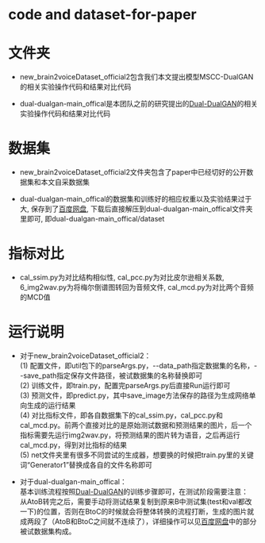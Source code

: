 # code and dataset-for-paper

# 文件夹

* new_brain2voiceDataset_official2包含我们本文提出模型MSCC-DualGAN的相关实验操作代码和结果对比代码

* dual-dualgan-main_offical是本团队之前的研究提出的[Dual-DualGAN](https://github.com/qwe1218088/dual-dualgan)的相关实验操作代码和结果对比代码

# 数据集

* new_brain2voiceDataset_official2文件夹包含了paper中已经切好的公开数据集和本文自采数据集

* dual-dualgan-main_offical的数据集和训练好的相应权重以及实验结果过于大, 保存到了[百度网盘](https://pan.baidu.com/s/17xBNx6JHPrpHGZsjl6EAng?pwd=c8si 
), 下载后直接解压到dual-dualgan-main_offical文件夹里即可, 即dual-dualgan-main_offical/dataset

# 指标对比

* cal_ssim.py为对比结构相似性, cal_pcc.py为对比皮尔逊相关系数, 6_img2wav.py为将梅尔倒谱图转回为音频文件, cal_mcd.py为对比两个音频的MCD值

# 运行说明

* 对于new_brain2voiceDataset_official2：<br>
(1)  配置文件，即util包下的parseArgs.py，--data_path指定数据集的名称，--save_path指定保存文件路径，被试数据集的名称替换即可<br>
(2)  训练文件，即train.py，配置完parseArgs.py后直接Run运行即可<br>
(3)  预测文件，即predict.py，其中save_image方法保存的路径为生成网络单向生成的运行结果<br>
(4)  对比指标文件，即各自数据集下的cal_ssim.py，cal_pcc.py和cal_mcd.py。前两个直接对比的是原始测试数据和预测结果的图片，后一个指标需要先运行img2wav.py，将预测结果的图片转为语音，之后再运行cal_mcd.py，得到对比指标的结果<br>
(5)  net文件夹里有很多不同尝试的生成器，想要换的时候把train.py里的关键词“Generator1”替换成各自的文件名称即可<br>

* 对于dual-dualgan-main_offical：<br>
基本训练流程按照[Dual-DualGAN](https://github.com/qwe1218088/dual-dualgan)的训练步骤即可，在测试阶段需要注意：<br>
从AtoB转完之后，需要手动将测试结果复制到原来B中测试集(test和val都改一下)的位置，否则在BtoC的时候就会将整体转换的流程打断，生成的图片就成两段了（AtoB和BtoC之间就不连续了），详细操作可以见[百度网盘](https://pan.baidu.com/s/17xBNx6JHPrpHGZsjl6EAng?pwd=c8si)中的部分被试数据集构成。
